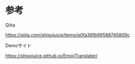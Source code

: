 # 参考

Qiita

https://qiita.com/shisojuice/items/e0fa36fb99588745809c

Demoサイト

https://shisojuice.github.io/EmojiTranslater/
